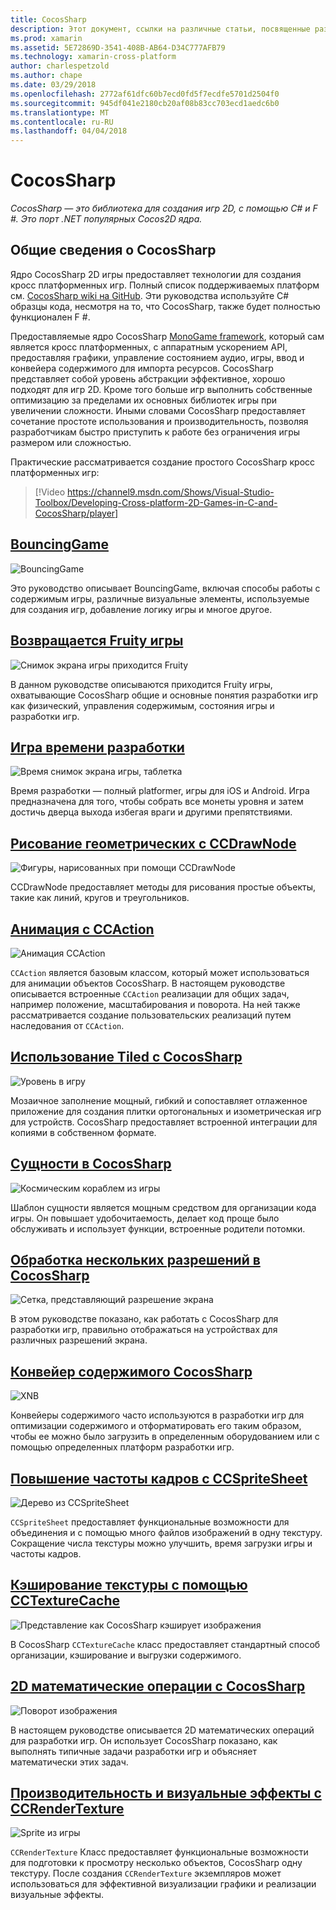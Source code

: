 ```yaml
---
title: CocosSharp
description: Этот документ, ссылки на различные статьи, посвященные разработке игр с CocosSharp.
ms.prod: xamarin
ms.assetid: 5E72869D-3541-408B-AB64-D34C777AFB79
ms.technology: xamarin-cross-platform
author: charlespetzold
ms.author: chape
ms.date: 03/29/2018
ms.openlocfilehash: 2772af61dfc60b7ecd0fd5f7ecdfe5701d2504f0
ms.sourcegitcommit: 945df041e2180cb20af08b83cc703ecd1aedc6b0
ms.translationtype: MT
ms.contentlocale: ru-RU
ms.lasthandoff: 04/04/2018
---
```

# <a name="cocossharp"></a>CocosSharp

_CocosSharp — это библиотека для создания игр 2D, с помощью C# и F #. Это порт .NET популярных Cocos2D ядра._

## <a name="introduction-to-cocossharp"></a>Общие сведения о CocosSharp

Ядро CocosSharp 2D игры предоставляет технологии для создания кросс платформенных игр. Полный список поддерживаемых платформ см. [CocosSharp wiki на GitHub](https://github.com/mono/CocosSharp/wiki).
Эти руководства используйте C# образцы кода, несмотря на то, что CocosSharp, также будет полностью функционален F #.

Предоставляемые ядро CocosSharp [MonoGame framework](http://www.monogame.net/), который сам является кросс платформенных, с аппаратным ускорением API, предоставляя графики, управление состоянием аудио, игры, ввод и конвейера содержимого для импорта ресурсов.
CocosSharp представляет собой уровень абстракции эффективное, хорошо подходят для игр 2D.
Кроме того больше игр выполнить собственные оптимизацию за пределами их основных библиотек игры при увеличении сложности. Иными словами CocosSharp предоставляет сочетание простоте использования и производительность, позволяя разработчикам быстро приступить к работе без ограничения игры размером или сложностью.

Практические рассматривается создание простого CocosSharp кросс платформенных игр:

> [!Video https://channel9.msdn.com/Shows/Visual-Studio-Toolbox/Developing-Cross-platform-2D-Games-in-C-and-CocosSharp/player]

## <a name="bouncinggamegraphics-gamescocossharpbouncing-gamemd"></a>[BouncingGame](~/graphics-games/cocossharp/bouncing-game.md)

![BouncingGame](images/bouncing-game.png "BouncingGame")

Это руководство описывает BouncingGame, включая способы работы с содержимым игры, различные визуальные элементы, используемые для создания игр, добавление логику игры и многое другое.

## <a name="fruity-falls-gamegraphics-gamescocossharpfruity-fallsmd"></a>[Возвращается Fruity игры](~/graphics-games/cocossharp/fruity-falls.md)

![Снимок экрана игры приходится Fruity](images/fruity-falls.png "Fruity приходится игры экрана")

В данном руководстве описываются приходится Fruity игры, охватывающие CocosSharp общие и основные понятия разработки игр как физический, управления содержимым, состояния игры и разработки игр.  

## <a name="coin-time-gamegraphics-gamescocossharpcointimemd"></a>[Игра времени разработки](~/graphics-games/cocossharp/cointime.md)

![Время снимок экрана игры, таблетка](images/cointime.png "снимок экрана игры времени разработки")

Время разработки — полный platformer, игры для iOS и Android. Игра предназначена для того, чтобы собрать все монеты уровня и затем достичь дверца выхода избегая враги и другими препятствиями.

## <a name="drawing-geometry-with-ccdrawnodegraphics-gamescocossharpccdrawnodemd"></a>[Рисование геометрических с CCDrawNode](~/graphics-games/cocossharp/ccdrawnode.md)

![Фигуры, нарисованных при помощи CCDrawNode](images/ccdrawnode.png "фигур, нарисованных при помощи CCDrawNode")

CCDrawNode предоставляет методы для рисования простые объекты, такие как линий, кругов и треугольников.

## <a name="animating-with-ccactiongraphics-gamescocossharpccactionmd"></a>[Анимация с CCAction](~/graphics-games/cocossharp/ccaction.md)

![Анимация CCAction](images/ccaction.png "CCAction анимации")

`CCAction` является базовым классом, который может использоваться для анимации объектов CocosSharp. В настоящем руководстве описывается встроенные `CCAction` реализации для общих задач, например положение, масштабирования и поворота. На ней также рассматривается создание пользовательских реализаций путем наследования от `CCAction`.

## <a name="using-tiled-with-cocossharpgraphics-gamescocossharptiledmd"></a>[Использование Tiled с CocosSharp](~/graphics-games/cocossharp/tiled.md)

![Уровень в игру](images/tiled.png "уровень игры")

Мозаичное заполнение мощный, гибкий и сопоставляет отлаженное приложение для создания плитки ортогональных и изометрическая игр для устройств. CocosSharp предоставляет встроенной интеграции для копиями в собственном формате.

## <a name="entities-in-cocossharpgraphics-gamescocossharpentitiesmd"></a>[Сущности в CocosSharp](~/graphics-games/cocossharp/entities.md)

![Космическим кораблем из игры](images/entities.png "космическим кораблем из игры")

Шаблон сущности является мощным средством для организации кода игры. Он повышает удобочитаемость, делает код проще было обслуживать и использует функции, встроенные родители потомки.

## <a name="handling-multiple-resolutions-in-cocossharpgraphics-gamescocossharpresolutionsmd"></a>[Обработка нескольких разрешений в CocosSharp](~/graphics-games/cocossharp/resolutions.md)

![Сетка, представляющий разрешение экрана](images/resolutions.png "сетки, представляющий разрешение экрана")

В этом руководстве показано, как работать с CocosSharp для разработки игр, правильно отображаться на устройствах для различных разрешений экрана.

## <a name="cocossharp-content-pipelinegraphics-gamescocossharpcontent-pipelineindexmd"></a>[Конвейер содержимого CocosSharp](~/graphics-games/cocossharp/content-pipeline/index.md)

![XNB](images/content-pipeline.png "XNB")

Конвейеры содержимого часто используются в разработки игр для оптимизации содержимого и отформатировать его таким образом, чтобы ее можно было загрузить в определенным оборудованием или с помощью определенных платформ разработки игр.

## <a name="improving-frame-rate-with-ccspritesheetgraphics-gamescocossharpccspritesheetmd"></a>[Повышение частоты кадров с CCSpriteSheet](~/graphics-games/cocossharp/ccspritesheet.md)

![Дерево из CCSpriteSheet](images/ccspritesheet.png "дерева из CCSpriteSheet")

`CCSpriteSheet` предоставляет функциональные возможности для объединения и с помощью много файлов изображений в одну текстуру. Сокращение числа текстуры можно улучшить, время загрузки игры и частоты кадров.

## <a name="texture-caching-using-cctexturecachegraphics-gamescocossharptexture-cachemd"></a>[Кэширование текстуры с помощью CCTextureCache](~/graphics-games/cocossharp/texture-cache.md)

![Представление как CocosSharp кэширует изображения](images/texture-cache.png "представление как CocosSharp кэширует изображений")

В CocosSharp `CCTextureCache` класс предоставляет стандартный способ организации, кэширование и выгрузки содержимого. 

## <a name="2d-math-with-cocossharpgraphics-gamescocossharpmathmd"></a>[2D математические операции с CocosSharp](~/graphics-games/cocossharp/math.md)

![Поворот изображения](images/math.png "Поворот изображения")

В настоящем руководстве описывается 2D математических операций для разработки игр. Он использует CocosSharp показано, как выполнять типичные задачи разработки игр и объясняет математически этих задач.

## <a name="performance-and-visual-effects-with-ccrendertexturegraphics-gamescocossharpccrendertexturemd"></a>[Производительность и визуальные эффекты с CCRenderTexture](~/graphics-games/cocossharp/ccrendertexture.md)

![Sprite из игры](images/ccrendertexture.png "sprite из игры")

`CCRenderTexture` Класс предоставляет функциональные возможности для подготовки к просмотру несколько объектов, CocosSharp одну текстуру. После создания `CCRenderTexture` экземпляров может использоваться для эффективной визуализации графики и реализации визуальные эффекты.
